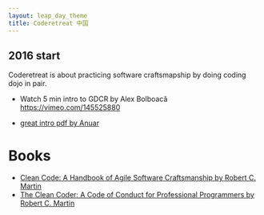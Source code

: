 ```yaml
---
layout: leap_day_theme
title: Coderetreat 中国
---
```



## 2016 start

Coderetreat is about practicing software craftsmapship by doing coding dojo in pair.

- Watch 5 min intro to GDCR by Alex Bolboacă <https://vimeo.com/145525880>

- [great intro pdf by Anuar](http://coderetreat-china.github.io/files/coderetreat-by-Anuar.pdf)

# Books

- [Clean Code: A Handbook of Agile Software Craftsmanship by Robert C. Martin](http://www.amazon.com/Clean-Code-Handbook-Software-Craftsmanship/dp/0132350882)
- [The Clean Coder: A Code of Conduct for Professional Programmers by Robert C. Martin](http://www.amazon.com/Clean-Coder-Conduct-Professional-Programmers/dp/0137081073)
